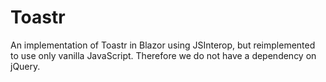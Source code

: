 # Toastr

An implementation of Toastr in Blazor using JSInterop, but reimplemented to use only vanilla JavaScript. Therefore we do not have a dependency on jQuery.